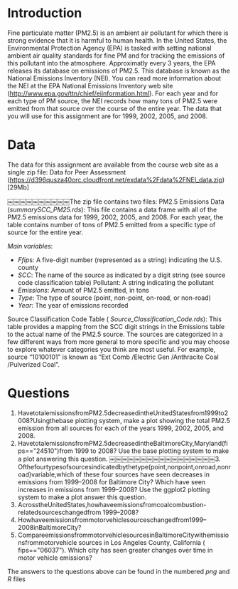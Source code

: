 # Introduction
Fine particulate matter (PM2.5) is an ambient air pollutant for which there is strong evidence that it is harmful to human health. In the United States, the Environmental Protection Agency (EPA) is tasked with setting national ambient air quality standards for fine PM and for tracking the emissions of this pollutant into the atmosphere. Approximatly every 3 years, the EPA releases its database on emissions of PM2.5. This database is known as the National Emissions Inventory (NEI). You can read more information about the NEI at the EPA National Emissions Inventory web site (http://www.epa.gov/ttn/chief/eiinformation.html).
For each year and for each type of PM source, the NEI records how many tons of PM2.5 were emitted from that source over the course of the entire year. The data that you will use for this assignment are for 1999, 2002, 2005, and 2008.

# Data

The data for this assignment are available from the course web site as a single zip file:
Data for Peer Assessment (https://d396qusza40orc.cloudfront.net/exdata%2Fdata%2FNEI_data.zip) [29Mb]

￼￼￼￼￼￼￼￼￼￼The zip file contains two files:
PM2.5 Emissions Data (*summarySCC_PM25.rds*): This file contains a data frame with all of the PM2.5 emissions data for 1999, 2002, 2005, and 2008. For each year, the table contains number of tons of PM2.5 emitted from a specific type of source for the entire year. 

*Main variables*:
- *Ffip*s: A five-digit number (represented as a string) indicating the U.S. county
- *SCC*: The name of the source as indicated by a digit string (see source code classification table) Pollutant: A string indicating the pollutant
- *Emissions*: Amount of PM2.5 emitted, in tons
- *Type*: The type of source (point, non-point, on-road, or non-road)
- *Year*: The year of emissions recorded

Source Classification Code Table ( *Source_Classification_Code.rds*): This table provides a mapping from the SCC digit strings in the Emissions table to the actual name of the PM2.5 source. The sources are categorized in a few different ways from more general to more specific and you may choose to explore whatever categories you think are most useful. For example, source “10100101” is known as “Ext Comb /Electric Gen /Anthracite Coal /Pulverized Coal”.

# Questions

1. HavetotalemissionsfromPM2.5decreasedintheUnitedStatesfrom1999to2008?Usingthebase plotting system, make a plot showing the total PM2.5 emission from all sources for each of the years 1999, 2002, 2005, and 2008.
2. HavetotalemissionsfromPM2.5decreasedintheBaltimoreCity,Maryland(fips=="24510")from 1999 to 2008? Use the base plotting system to make a plot answering this question.
￼￼￼￼￼￼￼￼￼￼￼￼￼￼￼￼￼3. Ofthefourtypesofsourcesindicatedbythetype(point,nonpoint,onroad,nonroad)variable,which of these four sources have seen decreases in emissions from 1999–2008 for Baltimore City? Which have seen increases in emissions from 1999–2008? Use the ggplot2 plotting system to make a plot answer this question.
4. AcrosstheUnitedStates,howhaveemissionsfromcoalcombustion-relatedsourceschangedfrom 1999–2008?
5. Howhaveemissionsfrommotorvehiclesourceschangedfrom1999–2008inBaltimoreCity?
6. CompareemissionsfrommotorvehiclesourcesinBaltimoreCitywithemissionsfrommotorvehicle sources in Los Angeles County, California ( fips=="06037"). Which city has seen greater changes over time in motor vehicle emissions?

The answers to the questions above can be found in the numbered *png* and *R* files
